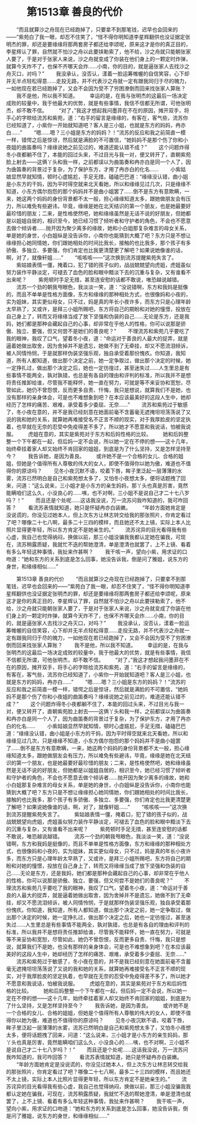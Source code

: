 # 　　第1513章 善良的代价
　　“而且就算沙之舟现在已经跑掉了，只要拿不到那笔钱，迟早也会回来的——”紫苑白了我一眼，却忍不住笑了，“怪不得你明知道李星辉翻供也没证据定张明杰的罪，却还是要缘缘将那两套房子都还给李颂呢，原来这才是你的真正目的，李星辉认了罪，自然就不怕沙之舟以此要挟勒索了，他不给，沙之舟就只能朝张家人要了，于是对于张家人来说，沙之舟就变成了你装在他们身上的一颗定时炸弹，就算今天炸不了，也保不齐哪天会炸……小南，你的目的，就是逼张家人去找沙之舟灭口，对吗？”
　　我没承认，没否认，漾着一脸运筹帷幄的自信笑容，心下却并无半点轻松得意……走投无路，并不代表沙之舟就一定有跟我同归于尽的魄力，一如他现在若已经跑掉了，又会不会因为受不了穷困潦倒而回来找张家人算账？
　　我不是他，所以我不知道。
　　幸运的是，在我与张明杰的这最后一场决定成败的较量中，我于他最大的优势，就是有些事情，我信不信都无所谓，可他张明杰，却不敢不信。
　　“对了，”我这才想起我问墨菲在不在的原因，摊开双手，将手心的字晾给流苏和紫苑，道：“右手的留言是缘缘的，有客在，客气些，流苏你已经知道了，小紫你一开始就知道吧？客人是三小姐，也就是东方的妈妈，冉亦白……”
　　“嗯……嗯？三小姐是东方的妈妈？！”流苏的反应和我之前简直一模一样，错愕之后是惊讶，然后就是满脸的不可置信，“她妈妈不是那个伤了你和小夜姐的曲笛奏吗？缘缘说她之前见过的，难道还能认错不成？”
　　这个问题炸得冬小夜都躺不住了，本能的回过头来，不过目光与我一对，便又转开了，直朝紫苑脸上射去——这俩丫头和我一样，之前都误以为曲笛奏和冉亦白是同一个人了，因为曲笛奏的背景过于复杂，为了保护东方，才用了冉亦白的化名……
　　小紫姑娘显然早就知情，顿时心虚尴尬，手足无措，磕磕巴巴道：“缘缘没认错，曲小姐是小东方的干妈，因为平时得空就来北天看她，所以和缘缘见过几次，只是缘缘不知道，小东方偶尔抱怨的那个妈妈并不是曲小姐罢了……倒不是东方有意欺瞒，一来，她这两个妈妈的身份背景都不太一般，担心缘缘知道太多，跟她做朋友会有压力，所以难免有些避讳，毕竟，缘缘是她在北天结识的第一个朋友，也是她最要好最珍惜的朋友；二来，是性格使然吧，她和缘缘虽然是无话不说的好朋友，但她都是以姐姐自居的，相识至今，她已经习惯了倾听者和守护者的角色，不会也不愿意去做个倾诉者……抛开因为聚少离多的缘故，她和小白姐那复杂难言的母女关系，单是她的身世，小白姐纵是没告诉你，小南你也能猜到大概了吧？东方只是不想让缘缘担心她同情她，你们跟她相处的时间比我长，接触的也比我多，那个孩子有多骄傲、多独立、多要强，你们肯定也比我更清楚更了解吧？如果说她像谁的话，啊，对了，就像轩姐……”
　　“咳咳咳——”这次换到流苏提醒紫苑失言了。
　　紫姑娘表情一僵，掩着口，犯了错的孩子似的，战战兢兢望向虎姐，虎姐虽似努力装作平静淡定，可褪去了血色的脸和眼中黯淡下去的沉重与复杂，又有谁看不出来呢？
　　紫苑顿时手足无措，甚至连安慰的话都不敢说，唯恐越说越错。
　　流苏一个劲的朝我甩眼色，我淡淡一笑，道：“没说错啊，东方和我妈是挺像的，而且不单单是性格方面像，东方和缘缘的那种相处方式，也很像妈和小夜的，实为姐妹，其实更似母女，只不过，妈是真的年长小夜许多，而东方只是心理年龄太早熟了，又或许，是拜三小姐所赐吧，东方将自己的期盼和对她的憧憬，投放在自己身上了，转而又将缘缘当成了放下坚强和伪装的自己……无论是东方，还是我妈，她们都是那种会藏起自己的心事，却非常在乎他人的性格，你可以说那是骄傲、独立、要强，但又何尝不是她们的善良呢？”
　　不理流苏和紫苑几乎要吃了我的眼神，我叹了口气，望着冬小夜，道：“命运对于善良的人最大的捉弄，就是逼着她做出取舍，因为舍掉并不是遗忘，她做不到了无牵挂，却又不愿流泪倾诉，被人同情怜悯，于是就那样伪装坚强乐观，独自承受着那份愧疚。你知道，我知道，所有人都知道，做出那个决定之前，她一定争取过，做出那个决定的时候，她一定挣扎过，做出那个决定之后，她也一定彷徨过，甚至迷失过……人生里总是有些事情不能两全，孰对孰错，也总是有各自的理由和评判的标准，所以我并不是想将责任推卸给谁，尽管我不能释怀，她一直在努力，可就是等不来妥协和宽恕，尽管如此，她仍不曾怨恨，反而更多自责、忏悔，我只是想说，就算我们不是她，也没有那样的亲身体会，可是也不难想象到吧？在本应该最美好的这段人生中，她却经历了怎样的痛苦、艰难，承受着多少委屈、无奈……”
　　流苏和紫苑过于敏感了，冬小夜在意的，并不是我已经刻意在她面前毫不含蓄毫无遮掩坦坦荡荡说了又说的我和她的关系，就算她再难接受名不正言不顺的现实，对于我厚脸皮的坚定执着，也早就在无奈的忍受中免疫得差不多了，所以她才不愿意和我说话，怕被我说服。
　　虎姐在意的，其实是紫苑对于东方和后妈性格的比较。
　　她和后妈整整一个下午都在一起，但后妈一定不会说，所以她一定在不停的想——这十几年，始终牵挂着家人却又始终不肯回家的姐姐，到底是为了什么坚持，又是怎样坚持至今？
　　我告诉她，是因为善良。
　　或许她不是一个合格的女儿、合格的姐姐，但她是个值得所有人尊敬的伟大的女人，即使不值得你以她为傲，难道也不值得你的原谅吗？
　　见冬小夜沉默不语，咬着下唇，眸子里泛起一层薄薄的水雾，流苏已然明白是自己和紫苑想太多了，又怕冬小夜想太多，便将话题拽了回来，问道：“这么说来，三小姐才是小东方的亲生妈妈，那丫头也真是厉害，竟然能瞒咱们这么久，小没良心的……咦，也不对啊，三小姐不是说自己才二十七八岁吗？！”
　　而且还是个处呢……这话我没说，万一流苏问我咋知道的，我可咋回答？
　　看流苏表情就知道，她只是怀疑冉亦白装嫩。
　　“年龄方面她肯定是没说谎的，你没见过她本人，但上次东方让林志转交给我的那张照片，你肯定看过了吧？哪像二十七八啊，最多二十三四的模样，而且她还不太上镜，实际上本人比照片显得更年轻，所以东方肯定不是她亲生的。”
　　流苏诧异的目光看得我有些心虚，我自己也觉得纳闷，换做以前，那三小姐没骗我我都认定她在骗我，可现在，流苏稍露质疑，我就忙不迭的帮她澄清，单是澄清也就罢了，上不上镜、看着有多么年轻这种事情，我扯来作甚啊？
　　我干咳一声，望向小紫，用求证的口吻道：“她和东方的关系到底是怎么回事，她没告诉我，倒是问了雅姐，说东方的身世，和缘缘相似……”

　　第1513章 善良的代价
　　“而且就算沙之舟现在已经跑掉了，只要拿不到那笔钱，迟早也会回来的——”紫苑白了我一眼，却忍不住笑了，“怪不得你明知道李星辉翻供也没证据定张明杰的罪，却还是要缘缘将那两套房子都还给李颂呢，原来这才是你的真正目的，李星辉认了罪，自然就不怕沙之舟以此要挟勒索了，他不给，沙之舟就只能朝张家人要了，于是对于张家人来说，沙之舟就变成了你装在他们身上的一颗定时炸弹，就算今天炸不了，也保不齐哪天会炸……小南，你的目的，就是逼张家人去找沙之舟灭口，对吗？”
　　我没承认，没否认，漾着一脸运筹帷幄的自信笑容，心下却并无半点轻松得意……走投无路，并不代表沙之舟就一定有跟我同归于尽的魄力，一如他现在若已经跑掉了，又会不会因为受不了穷困潦倒而回来找张家人算账？
　　我不是他，所以我不知道。
　　幸运的是，在我与张明杰的这最后一场决定成败的较量中，我于他最大的优势，就是有些事情，我信不信都无所谓，可他张明杰，却不敢不信。
　　“对了，”我这才想起我问墨菲在不在的原因，摊开双手，将手心的字晾给流苏和紫苑，道：“右手的留言是缘缘的，有客在，客气些，流苏你已经知道了，小紫你一开始就知道吧？客人是三小姐，也就是东方的妈妈，冉亦白……”
　　“嗯……嗯？三小姐是东方的妈妈？！”流苏的反应和我之前简直一模一样，错愕之后是惊讶，然后就是满脸的不可置信，“她妈妈不是那个伤了你和小夜姐的曲笛奏吗？缘缘说她之前见过的，难道还能认错不成？”
　　这个问题炸得冬小夜都躺不住了，本能的回过头来，不过目光与我一对，便又转开了，直朝紫苑脸上射去——这俩丫头和我一样，之前都误以为曲笛奏和冉亦白是同一个人了，因为曲笛奏的背景过于复杂，为了保护东方，才用了冉亦白的化名……
　　小紫姑娘显然早就知情，顿时心虚尴尬，手足无措，磕磕巴巴道：“缘缘没认错，曲小姐是小东方的干妈，因为平时得空就来北天看她，所以和缘缘见过几次，只是缘缘不知道，小东方偶尔抱怨的那个妈妈并不是曲小姐罢了……倒不是东方有意欺瞒，一来，她这两个妈妈的身份背景都不太一般，担心缘缘知道太多，跟她做朋友会有压力，所以难免有些避讳，毕竟，缘缘是她在北天结识的第一个朋友，也是她最要好最珍惜的朋友；二来，是性格使然吧，她和缘缘虽然是无话不说的好朋友，但她都是以姐姐自居的，相识至今，她已经习惯了倾听者和守护者的角色，不会也不愿意去做个倾诉者……抛开因为聚少离多的缘故，她和小白姐那复杂难言的母女关系，单是她的身世，小白姐纵是没告诉你，小南你也能猜到大概了吧？东方只是不想让缘缘担心她同情她，你们跟她相处的时间比我长，接触的也比我多，那个孩子有多骄傲、多独立、多要强，你们肯定也比我更清楚更了解吧？如果说她像谁的话，啊，对了，就像轩姐……”
　　“咳咳咳——”这次换到流苏提醒紫苑失言了。
　　紫姑娘表情一僵，掩着口，犯了错的孩子似的，战战兢兢望向虎姐，虎姐虽似努力装作平静淡定，可褪去了血色的脸和眼中黯淡下去的沉重与复杂，又有谁看不出来呢？
　　紫苑顿时手足无措，甚至连安慰的话都不敢说，唯恐越说越错。
　　流苏一个劲的朝我甩眼色，我淡淡一笑，道：“没说错啊，东方和我妈是挺像的，而且不单单是性格方面像，东方和缘缘的那种相处方式，也很像妈和小夜的，实为姐妹，其实更似母女，只不过，妈是真的年长小夜许多，而东方只是心理年龄太早熟了，又或许，是拜三小姐所赐吧，东方将自己的期盼和对她的憧憬，投放在自己身上了，转而又将缘缘当成了放下坚强和伪装的自己……无论是东方，还是我妈，她们都是那种会藏起自己的心事，却非常在乎他人的性格，你可以说那是骄傲、独立、要强，但又何尝不是她们的善良呢？”
　　不理流苏和紫苑几乎要吃了我的眼神，我叹了口气，望着冬小夜，道：“命运对于善良的人最大的捉弄，就是逼着她做出取舍，因为舍掉并不是遗忘，她做不到了无牵挂，却又不愿流泪倾诉，被人同情怜悯，于是就那样伪装坚强乐观，独自承受着那份愧疚。你知道，我知道，所有人都知道，做出那个决定之前，她一定争取过，做出那个决定的时候，她一定挣扎过，做出那个决定之后，她也一定彷徨过，甚至迷失过……人生里总是有些事情不能两全，孰对孰错，也总是有各自的理由和评判的标准，所以我并不是想将责任推卸给谁，尽管我不能释怀，她一直在努力，可就是等不来妥协和宽恕，尽管如此，她仍不曾怨恨，反而更多自责、忏悔，我只是想说，就算我们不是她，也没有那样的亲身体会，可是也不难想象到吧？在本应该最美好的这段人生中，她却经历了怎样的痛苦、艰难，承受着多少委屈、无奈……”
　　流苏和紫苑过于敏感了，冬小夜在意的，并不是我已经刻意在她面前毫不含蓄毫无遮掩坦坦荡荡说了又说的我和她的关系，就算她再难接受名不正言不顺的现实，对于我厚脸皮的坚定执着，也早就在无奈的忍受中免疫得差不多了，所以她才不愿意和我说话，怕被我说服。
　　虎姐在意的，其实是紫苑对于东方和后妈性格的比较。
　　她和后妈整整一个下午都在一起，但后妈一定不会说，所以她一定在不停的想——这十几年，始终牵挂着家人却又始终不肯回家的姐姐，到底是为了什么坚持，又是怎样坚持至今？
　　我告诉她，是因为善良。
　　或许她不是一个合格的女儿、合格的姐姐，但她是个值得所有人尊敬的伟大的女人，即使不值得你以她为傲，难道也不值得你的原谅吗？
　　见冬小夜沉默不语，咬着下唇，眸子里泛起一层薄薄的水雾，流苏已然明白是自己和紫苑想太多了，又怕冬小夜想太多，便将话题拽了回来，问道：“这么说来，三小姐才是小东方的亲生妈妈，那丫头也真是厉害，竟然能瞒咱们这么久，小没良心的……咦，也不对啊，三小姐不是说自己才二十七八岁吗？！”
　　而且还是个处呢……这话我没说，万一流苏问我咋知道的，我可咋回答？
　　看流苏表情就知道，她只是怀疑冉亦白装嫩。
　　“年龄方面她肯定是没说谎的，你没见过她本人，但上次东方让林志转交给我的那张照片，你肯定看过了吧？哪像二十七八啊，最多二十三四的模样，而且她还不太上镜，实际上本人比照片显得更年轻，所以东方肯定不是她亲生的。”
　　流苏诧异的目光看得我有些心虚，我自己也觉得纳闷，换做以前，那三小姐没骗我我都认定她在骗我，可现在，流苏稍露质疑，我就忙不迭的帮她澄清，单是澄清也就罢了，上不上镜、看着有多么年轻这种事情，我扯来作甚啊？
　　我干咳一声，望向小紫，用求证的口吻道：“她和东方的关系到底是怎么回事，她没告诉我，倒是问了雅姐，说东方的身世，和缘缘相似……”
